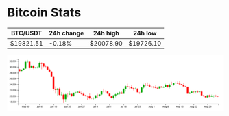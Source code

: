 # Bitcoin Stats

BTC/USDT|24h change|24h high|24h low|
|---|---|---|---|
|$19821.51|-0.18%|$20078.90|$19726.10|

<img src="./chart.svg">
